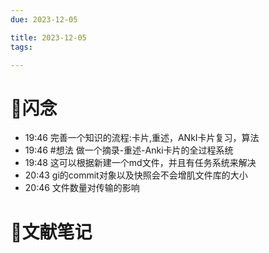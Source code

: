 ```yaml
---
due: 2023-12-05 

title: 2023-12-05
tags:

---
```


# 📖闪念
- 19:46 完善一个知识的流程:卡片,重述，ANkI卡片复习，算法
- 19:46 #想法 做一个摘录-重述-Anki卡片的全过程系统
- 19:48 这可以根据新建一个md文件，并且有任务系统来解决
- 20:43 gi的commit对象以及快照会不会增肌文件库的大小
- 20:46 文件数量对传输的影响




# 📒文献笔记






